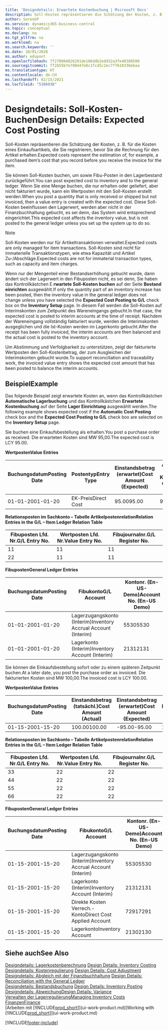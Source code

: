 ```yaml
---
title: 'Designdetails: Erwartete Kostenbuchung | Microsoft Docs'
description: Soll-Kosten repräsentieren die Schätzung der Kosten, z. B. für die Kosten eines Einkaufsartikels, die Sie registrieren, bevor Sie die Rechnung für den Artikel erhalten.
author: SorenGP
ms.service: dynamics365-business-central
ms.topic: conceptual
ms.devlang: na
ms.tgt_pltfrm: na
ms.workload: na
ms.search.keywords: ''
ms.date: 10/01/2020
ms.author: edupont
ms.openlocfilehash: 7f270804826291de186ddb2edd32a3fe40388500
ms.sourcegitcommit: ff2b55b7e790447e0c1fcd5c2ec7f7610338ebaa
ms.translationtype: HT
ms.contentlocale: de-CH
ms.lasthandoff: 02/15/2021
ms.locfileid: "5386938"
---
```

# <a name="design-details-expected-cost-posting"></a><span data-ttu-id="aacf8-103">Designdetails: Soll-Kosten-Buchen</span><span class="sxs-lookup"><span data-stu-id="aacf8-103">Design Details: Expected Cost Posting</span></span>
<span data-ttu-id="aacf8-104">Soll-Kosten repräsentieren die Schätzung der Kosten, z. B. für die Kosten eines Einkaufsartikels, die Sie registrieren, bevor Sie die Rechnung für den Artikel erhalten.</span><span class="sxs-lookup"><span data-stu-id="aacf8-104">Expected costs represent the estimation of, for example, a purchased item’s cost that you record before you receive the invoice for the item.</span></span>  

 <span data-ttu-id="aacf8-105">Sie können Soll-Kosten buchen, um sowie Fibu-Posten in den Lagerbestand zurückgeführt.</span><span class="sxs-lookup"><span data-stu-id="aacf8-105">You can post expected cost to inventory and to the general ledger.</span></span> <span data-ttu-id="aacf8-106">Wenn Sie eine Menge buchen, die nur erhalten oder geliefert, aber nicht fakturiert wurde, kann ein Wertposten mit den Soll-Kosten erstellt werden.</span><span class="sxs-lookup"><span data-stu-id="aacf8-106">When you post a quantity that is only received or shipped but not invoiced, then a value entry is created with the expected cost.</span></span> <span data-ttu-id="aacf8-107">Diese Soll-Kosten beeinflussen den Lagerwert, werden aber nicht in der Finanzbuchhaltung gebucht, es sei denn, das System wird entsprechend eingerichtet.</span><span class="sxs-lookup"><span data-stu-id="aacf8-107">This expected cost affects the inventory value, but is not posted to the general ledger unless you set up the system up to do so.</span></span>  

> [!NOTE]  
>  <span data-ttu-id="aacf8-108">Soll-Kosten werden nur für Artikeltransaktionen verwaltet.</span><span class="sxs-lookup"><span data-stu-id="aacf8-108">Expected costs are only managed for item transactions.</span></span> <span data-ttu-id="aacf8-109">Soll-Kosten sind nicht für immaterielle Transaktionstypen, wie etwa Kapazität und Artikel Zu-/Abschläge.</span><span class="sxs-lookup"><span data-stu-id="aacf8-109">Expected costs are not for immaterial transaction types, such as capacity and item charges.</span></span>  

 <span data-ttu-id="aacf8-110">Wenn nur der Mengenteil einer Bestandserhöhung gebucht wurde, dann ändert sich der Lagerwert in den Fibuposten nicht, es sei denn, Sie haben das Kontrollkästchen E **rwartete Soll-Kosten buchen** auf der Seite **Bestand einrichten** ausgewählt.</span><span class="sxs-lookup"><span data-stu-id="aacf8-110">If only the quantity part of an inventory increase has been posted, then the inventory value in the general ledger does not change unless you have selected the **Expected Cost Posting to G/L** check box on the **Inventory Setup** page.</span></span> <span data-ttu-id="aacf8-111">In diesem Fall werden die Soll-Kosten auf Interimskonten zum Zeitpunkt des Wareneingangs gebucht.</span><span class="sxs-lookup"><span data-stu-id="aacf8-111">In that case, the expected cost is posted to interim accounts at the time of receipt.</span></span> <span data-ttu-id="aacf8-112">Nachdem der Wareneingang vollständig fakturiert wurde, werden die Interimskonten ausgeglichen und die Ist-Kosten werden im Lagerkonto gebucht.</span><span class="sxs-lookup"><span data-stu-id="aacf8-112">After the receipt has been fully invoiced, the interim accounts are then balanced and the actual cost is posted to the inventory account.</span></span>  

 <span data-ttu-id="aacf8-113">Um Abstimmung und Verfolgbarkeit zu unterstützen, zeigt der fakturierte Wertposten den Soll-Kostenbetrag, der zum Ausgleichen der Interimskonten gebucht wurde.</span><span class="sxs-lookup"><span data-stu-id="aacf8-113">To support reconciliation and traceability work, the invoiced value entry shows the expected cost amount that has been posted to balance the interim accounts.</span></span>  

## <a name="example"></a><span data-ttu-id="aacf8-114">Beispiel</span><span class="sxs-lookup"><span data-stu-id="aacf8-114">Example</span></span>  
 <span data-ttu-id="aacf8-115">Das folgende Beispiel zeigt erwartete Kosten an, wenn das Kontrollkästchen **Automatische Lagerbuchung** und das Kontrollkästchen **Erwartete Kostenbuchung** auf der Seite **Lager Einrichtung** ausgewählt werden.</span><span class="sxs-lookup"><span data-stu-id="aacf8-115">The following example shows expected cost if the **Automatic Cost Posting** check box and the **Expected Cost Posting to G/L** check box are selected on the **Inventory Setup** page.</span></span>  

 <span data-ttu-id="aacf8-116">Sie buchen eine Einkaufsbestellung als erhalten.</span><span class="sxs-lookup"><span data-stu-id="aacf8-116">You post a purchase order as received.</span></span> <span data-ttu-id="aacf8-117">Die erwarteten Kosten sind MW 95,00.</span><span class="sxs-lookup"><span data-stu-id="aacf8-117">The expected cost is LCY 95.00.</span></span>  

 <span data-ttu-id="aacf8-118">**Wertposten**</span><span class="sxs-lookup"><span data-stu-id="aacf8-118">**Value Entries**</span></span>  

|<span data-ttu-id="aacf8-119">Buchungsdatum</span><span class="sxs-lookup"><span data-stu-id="aacf8-119">Posting Date</span></span>|<span data-ttu-id="aacf8-120">Postentyp</span><span class="sxs-lookup"><span data-stu-id="aacf8-120">Entry Type</span></span>|<span data-ttu-id="aacf8-121">Einstandsbetrag (erwartet)</span><span class="sxs-lookup"><span data-stu-id="aacf8-121">Cost Amount (Expected)</span></span>|<span data-ttu-id="aacf8-122">Auf Sachkonto geb. Soll-Kosten</span><span class="sxs-lookup"><span data-stu-id="aacf8-122">Expected Cost Posted to G/L</span></span>|<span data-ttu-id="aacf8-123">Soll-Kosten</span><span class="sxs-lookup"><span data-stu-id="aacf8-123">Expected Cost</span></span>|<span data-ttu-id="aacf8-124">Lagerposten Laufnr.</span><span class="sxs-lookup"><span data-stu-id="aacf8-124">Item Ledger Entry No.</span></span>|<span data-ttu-id="aacf8-125">Laufnr.</span><span class="sxs-lookup"><span data-stu-id="aacf8-125">Entry No.</span></span>|  
|------------------|----------------|------------------------------|----------------------------------|-------------------|---------------------------|---------------|  
|<span data-ttu-id="aacf8-126">01-01-20</span><span class="sxs-lookup"><span data-stu-id="aacf8-126">01-01-20</span></span>|<span data-ttu-id="aacf8-127">EK-Preis</span><span class="sxs-lookup"><span data-stu-id="aacf8-127">Direct Cost</span></span>|<span data-ttu-id="aacf8-128">95.00</span><span class="sxs-lookup"><span data-stu-id="aacf8-128">95.00</span></span>|<span data-ttu-id="aacf8-129">95.00</span><span class="sxs-lookup"><span data-stu-id="aacf8-129">95.00</span></span>|<span data-ttu-id="aacf8-130">Ja</span><span class="sxs-lookup"><span data-stu-id="aacf8-130">Yes</span></span>|<span data-ttu-id="aacf8-131">1</span><span class="sxs-lookup"><span data-stu-id="aacf8-131">1</span></span>|<span data-ttu-id="aacf8-132">1</span><span class="sxs-lookup"><span data-stu-id="aacf8-132">1</span></span>|  

 <span data-ttu-id="aacf8-133">**Relationsposten im Sachkonto – Tabelle Artikelpostenrelation**</span><span class="sxs-lookup"><span data-stu-id="aacf8-133">**Relation Entries in the G/L – Item Ledger Relation Table**</span></span>  

|<span data-ttu-id="aacf8-134">Fibuposten Lfd. Nr.</span><span class="sxs-lookup"><span data-stu-id="aacf8-134">G/L Entry No.</span></span>|<span data-ttu-id="aacf8-135">Wertposten Lfd. Nr.</span><span class="sxs-lookup"><span data-stu-id="aacf8-135">Value Entry No.</span></span>|<span data-ttu-id="aacf8-136">Fibujournalnr.</span><span class="sxs-lookup"><span data-stu-id="aacf8-136">G/L Register No.</span></span>|  
|--------------------|---------------------|-----------------------|  
|<span data-ttu-id="aacf8-137">1</span><span class="sxs-lookup"><span data-stu-id="aacf8-137">1</span></span>|<span data-ttu-id="aacf8-138">1</span><span class="sxs-lookup"><span data-stu-id="aacf8-138">1</span></span>|<span data-ttu-id="aacf8-139">1</span><span class="sxs-lookup"><span data-stu-id="aacf8-139">1</span></span>|  
|<span data-ttu-id="aacf8-140">2</span><span class="sxs-lookup"><span data-stu-id="aacf8-140">2</span></span>|<span data-ttu-id="aacf8-141">1</span><span class="sxs-lookup"><span data-stu-id="aacf8-141">1</span></span>|<span data-ttu-id="aacf8-142">1</span><span class="sxs-lookup"><span data-stu-id="aacf8-142">1</span></span>|  

 <span data-ttu-id="aacf8-143">**Fibuposten**</span><span class="sxs-lookup"><span data-stu-id="aacf8-143">**General Ledger Entries**</span></span>  

|<span data-ttu-id="aacf8-144">Buchungsdatum</span><span class="sxs-lookup"><span data-stu-id="aacf8-144">Posting Date</span></span>|<span data-ttu-id="aacf8-145">Fibukonto</span><span class="sxs-lookup"><span data-stu-id="aacf8-145">G/L Account</span></span>|<span data-ttu-id="aacf8-146">Kontonr. (En-US-Demo)</span><span class="sxs-lookup"><span data-stu-id="aacf8-146">Account No. (En-US Demo)</span></span>|<span data-ttu-id="aacf8-147">Betrag</span><span class="sxs-lookup"><span data-stu-id="aacf8-147">Amount</span></span>|<span data-ttu-id="aacf8-148">Laufnr.</span><span class="sxs-lookup"><span data-stu-id="aacf8-148">Entry No.</span></span>|  
|------------------|------------------|---------------------------------|------------|---------------|  
|<span data-ttu-id="aacf8-149">01-01-20</span><span class="sxs-lookup"><span data-stu-id="aacf8-149">01-01-20</span></span>|<span data-ttu-id="aacf8-150">Lagerzugangskonto (Interim)</span><span class="sxs-lookup"><span data-stu-id="aacf8-150">Inventory Accrual Account (Interim)</span></span>|<span data-ttu-id="aacf8-151">5530</span><span class="sxs-lookup"><span data-stu-id="aacf8-151">5530</span></span>|<span data-ttu-id="aacf8-152">-95.00</span><span class="sxs-lookup"><span data-stu-id="aacf8-152">-95.00</span></span>|<span data-ttu-id="aacf8-153">2</span><span class="sxs-lookup"><span data-stu-id="aacf8-153">2</span></span>|  
|<span data-ttu-id="aacf8-154">01-01-20</span><span class="sxs-lookup"><span data-stu-id="aacf8-154">01-01-20</span></span>|<span data-ttu-id="aacf8-155">Lagerkonto (Interim)</span><span class="sxs-lookup"><span data-stu-id="aacf8-155">Inventory Account (Interim)</span></span>|<span data-ttu-id="aacf8-156">2131</span><span class="sxs-lookup"><span data-stu-id="aacf8-156">2131</span></span>|<span data-ttu-id="aacf8-157">95.00</span><span class="sxs-lookup"><span data-stu-id="aacf8-157">95.00</span></span>|<span data-ttu-id="aacf8-158">1</span><span class="sxs-lookup"><span data-stu-id="aacf8-158">1</span></span>|  

 <span data-ttu-id="aacf8-159">Sie können die Einkaufsbestellung sofort oder zu einem späteren Zeitpunkt buchen.</span><span class="sxs-lookup"><span data-stu-id="aacf8-159">At a later date, you post the purchase order as invoiced.</span></span> <span data-ttu-id="aacf8-160">Die fakturierten Kosten sind MW 100,00.</span><span class="sxs-lookup"><span data-stu-id="aacf8-160">The invoiced cost is LCY 100.00.</span></span>  

 <span data-ttu-id="aacf8-161">**Wertposten**</span><span class="sxs-lookup"><span data-stu-id="aacf8-161">**Value Entries**</span></span>  

|<span data-ttu-id="aacf8-162">Buchungsdatum</span><span class="sxs-lookup"><span data-stu-id="aacf8-162">Posting Date</span></span>|<span data-ttu-id="aacf8-163">Einstandsbetrag (tatsächl.)</span><span class="sxs-lookup"><span data-stu-id="aacf8-163">Cost Amount (Actual)</span></span>|<span data-ttu-id="aacf8-164">Einstandsbetrag (erwartet)</span><span class="sxs-lookup"><span data-stu-id="aacf8-164">Cost Amount (Expected)</span></span>|<span data-ttu-id="aacf8-165">Gebuchte Lagerregulierung an G/L</span><span class="sxs-lookup"><span data-stu-id="aacf8-165">Cost Posted to G/L</span></span>|<span data-ttu-id="aacf8-166">Soll-Kosten</span><span class="sxs-lookup"><span data-stu-id="aacf8-166">Expected Cost</span></span>|<span data-ttu-id="aacf8-167">Lagerposten Laufnr.</span><span class="sxs-lookup"><span data-stu-id="aacf8-167">Item Ledger Entry No.</span></span>|<span data-ttu-id="aacf8-168">Laufnr.</span><span class="sxs-lookup"><span data-stu-id="aacf8-168">Entry No.</span></span>|  
|------------------|----------------------------|------------------------------|-------------------------|-------------------|---------------------------|---------------|  
|<span data-ttu-id="aacf8-169">01-15-20</span><span class="sxs-lookup"><span data-stu-id="aacf8-169">01-15-20</span></span>|<span data-ttu-id="aacf8-170">100.00</span><span class="sxs-lookup"><span data-stu-id="aacf8-170">100.00</span></span>|<span data-ttu-id="aacf8-171">-95.00</span><span class="sxs-lookup"><span data-stu-id="aacf8-171">-95.00</span></span>|<span data-ttu-id="aacf8-172">100.00</span><span class="sxs-lookup"><span data-stu-id="aacf8-172">100.00</span></span>|<span data-ttu-id="aacf8-173">Nein</span><span class="sxs-lookup"><span data-stu-id="aacf8-173">No</span></span>|<span data-ttu-id="aacf8-174">1</span><span class="sxs-lookup"><span data-stu-id="aacf8-174">1</span></span>|<span data-ttu-id="aacf8-175">2</span><span class="sxs-lookup"><span data-stu-id="aacf8-175">2</span></span>|  

 <span data-ttu-id="aacf8-176">**Relationsposten im Sachkonto – Tabelle Artikelpostenrelation**</span><span class="sxs-lookup"><span data-stu-id="aacf8-176">**Relation Entries in the G/L – Item Ledger Relation Table**</span></span>  

|<span data-ttu-id="aacf8-177">Fibuposten Lfd. Nr.</span><span class="sxs-lookup"><span data-stu-id="aacf8-177">G/L Entry No.</span></span>|<span data-ttu-id="aacf8-178">Wertposten Lfd. Nr.</span><span class="sxs-lookup"><span data-stu-id="aacf8-178">Value Entry No.</span></span>|<span data-ttu-id="aacf8-179">Fibujournalnr.</span><span class="sxs-lookup"><span data-stu-id="aacf8-179">G/L Register No.</span></span>|  
|--------------------|---------------------|-----------------------|  
|<span data-ttu-id="aacf8-180">3</span><span class="sxs-lookup"><span data-stu-id="aacf8-180">3</span></span>|<span data-ttu-id="aacf8-181">2</span><span class="sxs-lookup"><span data-stu-id="aacf8-181">2</span></span>|<span data-ttu-id="aacf8-182">2</span><span class="sxs-lookup"><span data-stu-id="aacf8-182">2</span></span>|  
|<span data-ttu-id="aacf8-183">4</span><span class="sxs-lookup"><span data-stu-id="aacf8-183">4</span></span>|<span data-ttu-id="aacf8-184">2</span><span class="sxs-lookup"><span data-stu-id="aacf8-184">2</span></span>|<span data-ttu-id="aacf8-185">2</span><span class="sxs-lookup"><span data-stu-id="aacf8-185">2</span></span>|  
|<span data-ttu-id="aacf8-186">5</span><span class="sxs-lookup"><span data-stu-id="aacf8-186">5</span></span>|<span data-ttu-id="aacf8-187">2</span><span class="sxs-lookup"><span data-stu-id="aacf8-187">2</span></span>|<span data-ttu-id="aacf8-188">2</span><span class="sxs-lookup"><span data-stu-id="aacf8-188">2</span></span>|  
|<span data-ttu-id="aacf8-189">6</span><span class="sxs-lookup"><span data-stu-id="aacf8-189">6</span></span>|<span data-ttu-id="aacf8-190">2</span><span class="sxs-lookup"><span data-stu-id="aacf8-190">2</span></span>|<span data-ttu-id="aacf8-191">2</span><span class="sxs-lookup"><span data-stu-id="aacf8-191">2</span></span>|  

 <span data-ttu-id="aacf8-192">**Fibuposten**</span><span class="sxs-lookup"><span data-stu-id="aacf8-192">**General Ledger Entries**</span></span>  

|<span data-ttu-id="aacf8-193">Buchungsdatum</span><span class="sxs-lookup"><span data-stu-id="aacf8-193">Posting Date</span></span>|<span data-ttu-id="aacf8-194">Fibukonto</span><span class="sxs-lookup"><span data-stu-id="aacf8-194">G/L Account</span></span>|<span data-ttu-id="aacf8-195">Kontonr. (En-US-Demo)</span><span class="sxs-lookup"><span data-stu-id="aacf8-195">Account No. (En-US Demo)</span></span>|<span data-ttu-id="aacf8-196">Betrag</span><span class="sxs-lookup"><span data-stu-id="aacf8-196">Amount</span></span>|<span data-ttu-id="aacf8-197">Laufnr.</span><span class="sxs-lookup"><span data-stu-id="aacf8-197">Entry No.</span></span>|  
|------------------|------------------|---------------------------------|------------|---------------|  
|<span data-ttu-id="aacf8-198">01-15-20</span><span class="sxs-lookup"><span data-stu-id="aacf8-198">01-15-20</span></span>|<span data-ttu-id="aacf8-199">Lagerzugangskonto (Interim)</span><span class="sxs-lookup"><span data-stu-id="aacf8-199">Inventory Accrual Account (Interim)</span></span>|<span data-ttu-id="aacf8-200">5530</span><span class="sxs-lookup"><span data-stu-id="aacf8-200">5530</span></span>|<span data-ttu-id="aacf8-201">95.00</span><span class="sxs-lookup"><span data-stu-id="aacf8-201">95.00</span></span>|<span data-ttu-id="aacf8-202">4</span><span class="sxs-lookup"><span data-stu-id="aacf8-202">4</span></span>|  
|<span data-ttu-id="aacf8-203">01-15-20</span><span class="sxs-lookup"><span data-stu-id="aacf8-203">01-15-20</span></span>|<span data-ttu-id="aacf8-204">Lagerkonto (Interim)</span><span class="sxs-lookup"><span data-stu-id="aacf8-204">Inventory Account (Interim)</span></span>|<span data-ttu-id="aacf8-205">2131</span><span class="sxs-lookup"><span data-stu-id="aacf8-205">2131</span></span>|<span data-ttu-id="aacf8-206">-95.00</span><span class="sxs-lookup"><span data-stu-id="aacf8-206">-95.00</span></span>|<span data-ttu-id="aacf8-207">3</span><span class="sxs-lookup"><span data-stu-id="aacf8-207">3</span></span>|  
|<span data-ttu-id="aacf8-208">01-15-20</span><span class="sxs-lookup"><span data-stu-id="aacf8-208">01-15-20</span></span>|<span data-ttu-id="aacf8-209">Direkte Kosten Verrech.-Konto</span><span class="sxs-lookup"><span data-stu-id="aacf8-209">Direct Cost Applied Account</span></span>|<span data-ttu-id="aacf8-210">7291</span><span class="sxs-lookup"><span data-stu-id="aacf8-210">7291</span></span>|<span data-ttu-id="aacf8-211">-100</span><span class="sxs-lookup"><span data-stu-id="aacf8-211">-100</span></span>|<span data-ttu-id="aacf8-212">6</span><span class="sxs-lookup"><span data-stu-id="aacf8-212">6</span></span>|  
|<span data-ttu-id="aacf8-213">01-15-20</span><span class="sxs-lookup"><span data-stu-id="aacf8-213">01-15-20</span></span>|<span data-ttu-id="aacf8-214">Lagerkonto</span><span class="sxs-lookup"><span data-stu-id="aacf8-214">Inventory Account</span></span>|<span data-ttu-id="aacf8-215">2130</span><span class="sxs-lookup"><span data-stu-id="aacf8-215">2130</span></span>|<span data-ttu-id="aacf8-216">100</span><span class="sxs-lookup"><span data-stu-id="aacf8-216">100</span></span>|<span data-ttu-id="aacf8-217">5</span><span class="sxs-lookup"><span data-stu-id="aacf8-217">5</span></span>|  

## <a name="see-also"></a><span data-ttu-id="aacf8-218">Siehe auch</span><span class="sxs-lookup"><span data-stu-id="aacf8-218">See Also</span></span>
 <span data-ttu-id="aacf8-219">[Designdetails: Lagerkostenberechnung](design-details-inventory-costing.md) </span><span class="sxs-lookup"><span data-stu-id="aacf8-219">[Design Details: Inventory Costing](design-details-inventory-costing.md) </span></span>  
 <span data-ttu-id="aacf8-220">[Designdetails: Kostenregulierung](design-details-cost-adjustment.md) </span><span class="sxs-lookup"><span data-stu-id="aacf8-220">[Design Details: Cost Adjustment](design-details-cost-adjustment.md) </span></span>  
 <span data-ttu-id="aacf8-221">[Designdetails: Abgleich mit der Finanzbuchhaltung](design-details-reconciliation-with-the-general-ledger.md) </span><span class="sxs-lookup"><span data-stu-id="aacf8-221">[Design Details: Reconciliation with the General Ledger](design-details-reconciliation-with-the-general-ledger.md) </span></span>  
 <span data-ttu-id="aacf8-222">[Designdetails: Bestandsbuchung](design-details-inventory-posting.md) </span><span class="sxs-lookup"><span data-stu-id="aacf8-222">[Design Details: Inventory Posting](design-details-inventory-posting.md) </span></span>  
 [<span data-ttu-id="aacf8-223">Designdetails: Abweichung</span><span class="sxs-lookup"><span data-stu-id="aacf8-223">Design Details: Variance</span></span>](design-details-variance.md)  
 [<span data-ttu-id="aacf8-224">Verwalten der Lagerregulierung</span><span class="sxs-lookup"><span data-stu-id="aacf8-224">Managing Inventory Costs</span></span>](finance-manage-inventory-costs.md)  
 [<span data-ttu-id="aacf8-225">Finanzen</span><span class="sxs-lookup"><span data-stu-id="aacf8-225">Finance</span></span>](finance.md)  
 <span data-ttu-id="aacf8-226">[Arbeiten mit [!INCLUDE[prod_short](includes/prod_short.md)]](ui-work-product.md)</span><span class="sxs-lookup"><span data-stu-id="aacf8-226">[Working with [!INCLUDE[prod_short](includes/prod_short.md)]](ui-work-product.md)</span></span>


[!INCLUDE[footer-include](includes/footer-banner.md)]